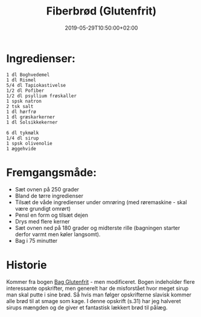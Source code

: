 ﻿---
title: "Fiberbrød (Glutenfrit)"
date: 2019-05-29T10:50:00+02:00
draft: false
---
# Ingredienser:

	1 dl Boghvedemel
	1 dl Rismel
	5/4 dl Tapiokastivelse
	1/2 dl Pofiber
	1/2 dl psyllium frøskaller
	1 spsk natron
	2 tsk salt
	1 dl hørfrø
	1 dl græskarkerner
	1 dl Solsikkekerner
	
	6 dl tykmælk
	1/4 dl sirup
	1 spsk olivenolie
	1 æggehvide

# Fremgangsmåde:

* Sæt ovnen på 250 grader
* Bland de tørre ingredienser
* Tilsæt de våde ingredienser under omrøring (med røremaskine - skal være grundigt omrørt)
* Pensl en form og tilsæt dejen
* Drys med flere kerner
* Sæt ovnen ned på 180 grader og midterste rille (bagningen starter derfor varmt men køler langsomt).
* Bag i 75 minutter


# Historie

Kommer fra bogen [Bag Glutenfrit](https://www.saxo.com/dk/bag-glutenfrit_karin-moberg_indbundet_9788702155556?gclid=CjwKCAjw27jnBRBuEiwAdjQXDPHrQHIy8w2SVfDfTdli9b3mTA8afV9FVLQaqA3sug0x2uVl_t_-ExoCPMMQAvD_BwE) - men modificeret. Bogen indeholder flere interessante opskrifter, men generelt har de misforstået hvor meget sirup man skal putte i sine brød. Så hvis man følger opskrifterne slavisk kommer alle brød til at smage som kage. I denne opskrift (s.31) har jeg halveret sirups mængden og de giver et fantastisk lækkert brød til pålæg.
